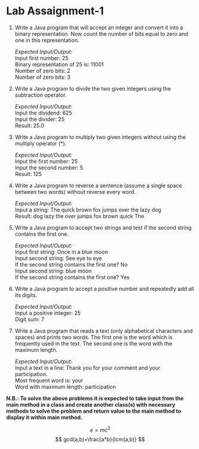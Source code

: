 # Lab Assaignment-1
1. Write a Java program that will accept an integer and convert it into a binary representation. Now count the number of bits equal to zero and one in this representation.  

    _Expected Input/Output:_  
    Input first number: 25  
    Binary representation of 25 is: 11001  
    Number of zero bits: 2  
    Number of zero bits: 3  

2. Write a Java program to divide the two given integers using the subtraction operator.  

    _Expected Input/Output:_  
    Input the dividend: 625  
    Input the divider: 25  
    Result: 25.0  

3. Write a Java program to multiply two given integers without using the multiply operator (*).

    _Expected Input/Output:_  
    Input the first number: 25  
    Input the second number: 5  
    Result: 125  

4. Write a Java program to reverse a sentence (assume a single space between two words) without reverse every word.

    _Expected Input/Output:_  
    Input a string: The quick brown fox jumps over the lazy dog  
    Result: dog lazy the over jumps fox brown quick The  

5. Write a Java program to accept two strings and test if the second string contains the first one.

    _Expected Input/Output:_  
    Input first string: Once in a blue moon  
    Input second string: See eye to eye  
    If the second string contains the first one? No  
    Input second string: blue moon  
    If the second string contains the first one? Yes 

6. Write a Java program to accept a positive number and repeatedly add all its digits.

    _Expected Input/Output:_  
    Input a positive integer:  25  
    Digit sum: 7  

7. Write a Java program that reads a text (only alphabetical characters and spaces) and prints two words. The first one is the word which is frequently used in the text. The second one is the word with the maximum length.


    _Expected Input/Output:_  
    Input a text in a line: Thank you for your comment and your participation.  
    Most frequent word is: your  
    Word with maximum length: participation   

**N.B.: To solve the above problems it is expected to take input from the main method in a class and create another class(s) with necessary methods to solve the problem and return value to the main method to display it within main method.**  

$$
e=mc^2
$$
$$
gcd(a,b)=\frac{a*b}{lcm(a,b)} $$